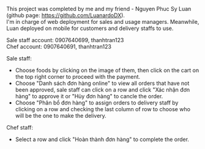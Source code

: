 This project was completed by me and my friend - Nguyen Phuc Sy Luan (github page: https://github.com/LuanardoDX).   
I'm in charge of web deployment for sales and usage managers. Meanwhile, Luan deployed on mobile for customers and delivery staffs to use.

Sale staff account: 0907640699, thanhtran123   
Chef account: 0907640691, thanhtran123  

Sale staff:   
 - Choose foods by clicking on the image of them, then click on the cart on the top right corner to proceed with the payment.    
 - Choose "Danh sách đơn hàng online" to view all orders that have not been approved, sale staff can click on a row and click "Xác nhận đơn hàng" to approve it or "Hủy đơn hàng" to cancle the order.    
 - Choose "Phân bổ đơn hàng" to assign orders to delivery staff by clicking on a row and checking the last column of row to choose who will be the one to make the delivery.    
   
Chef staff:   
 - Select a row and click "Hoàn thành đơn hàng" to complete the order.  
